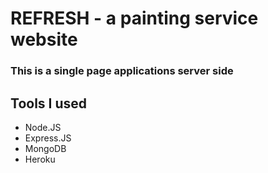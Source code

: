 # REFRESH - a painting service website

### This is a single page applications server side

## Tools I used

- Node.JS
- Express.JS
- MongoDB
- Heroku
